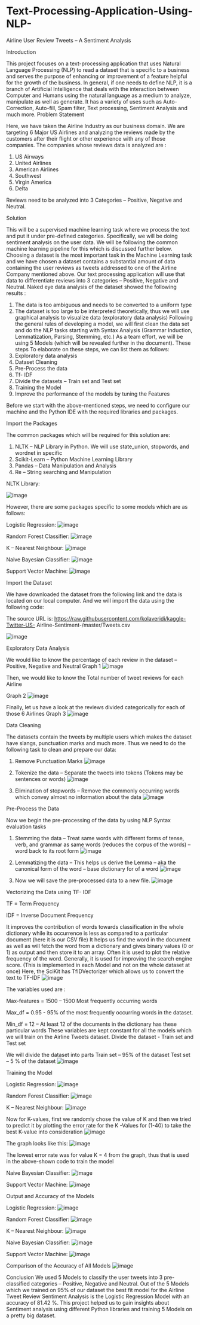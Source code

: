 # Text-Processing-Application-Using-NLP-
Airline User Review Tweets – A Sentiment Analysis


Introduction

This project focuses on a text-processing application that uses Natural Language Processing (NLP) to read a dataset that is specific to a business and serves the purpose of enhancing or improvement of a feature helpful for the growth of the business.
In general, if one needs to define NLP, it is a branch of Artificial Intelligence that deals with the interaction between Computer and Humans using the natural language as a medium to analyze, manipulate as well as generate. It has a variety of uses such as Auto-Correction, Auto-fill, Spam filter, Text processing, Sentiment Analysis and much more.
Problem Statement

Here, we have taken the Airline Industry as our business domain. We are targeting 6 Major US Airlines and analyzing the reviews made by the customers after their flight or other experience with any of those companies. The companies whose reviews data is analyzed are :
1.	US Airways
2.	United Airlines
3.	American Airlines
4.	Southwest
5.	Virgin America
6.	Delta

Reviews need to be analyzed into 3 Categories – Positive, Negative and Neutral.
 
Solution

This will be a supervised machine learning task where we process the text and put it under pre-defined categories. Specifically, we will be doing sentiment analysis on the user data. We will be following the common machine learning pipeline for this which is discussed further below.
Choosing a dataset is the most important task in the Machine Learning task and we have chosen a dataset contains a substantial amount of data containing the user reviews as tweets addressed to one of the Airline Company mentioned above.
Our text processing application will use that data to differentiate reviews into 3 categories – Positive, Negative and Neutral.
Naked eye data analysis of the dataset showed the following results :

1.	The data is too ambiguous and needs to be converted to a uniform type
2.	The dataset is too large to be interpreted theoretically, thus we will use graphical analysis to visualize data (exploratory data analysis)
Following the general rules of developing a model, we will first clean the data set and do the NLP tasks starting with Syntax Analysis (Grammar Induction, Lemmatization, Parsing, Stemming, etc.)
As a team effort, we will be using 5 Models (which will be revealed further in the document). These steps To elaborate on these steps, we can list them as follows:
1.	Exploratory data analysis
2.	Dataset Cleaning
3.	Pre-Process the data
4.	Tf- IDF
5.	Divide the datasets – Train set and Test set
6.	Training the Model
7.	Improve the performance of the models by tuning the Features

Before we start with the above-mentioned steps, we need to configure our machine and the Python IDE with the required libraries and packages.
 
Import the Packages

The common packages which will be required for this solution are:

1.	NLTK – NLP Library in Python. We will use state_union, stopwords, and wordnet in specific
2.	Scikit-Learn – Python Machine Learning Library
3.	Pandas – Data Manipulation and Analysis
4.	Re – String searching and Manipulation 

NLTK Library:

![image](https://user-images.githubusercontent.com/29891369/179540161-32372679-0f13-4272-91b1-f7ef37a9ed82.png)

 
However, there are some packages specific to some models which are as follows:

Logistic Regression:
![image](https://user-images.githubusercontent.com/29891369/179540234-2dd714d0-a639-4dd4-b410-26f51158e7b8.png)


Random Forest Classifier:
![image](https://user-images.githubusercontent.com/29891369/179540256-fbea1c84-79a6-4b50-a15b-8718c75fd07d.png)


K – Nearest Neighbour:
![image](https://user-images.githubusercontent.com/29891369/179540276-40a99350-ae25-4e52-b9b0-bd1a3c7d1aeb.png)


Naive Bayesian Classifier:
![image](https://user-images.githubusercontent.com/29891369/179540297-9d73aafc-9519-442f-87b2-de099615777f.png)


Support Vector Machine:
![image](https://user-images.githubusercontent.com/29891369/179540322-5cb83ca7-de40-4a51-a596-cfbb3a37fd8e.png)

 
Import the Dataset

We have downloaded the dataset from the following link and the data is located on our local computer.
And we will import the data using the following code:

The source URL is: https://raw.githubusercontent.com/kolaveridi/kaggle-Twitter-US- Airline-Sentiment-/master/Tweets.csv

![image](https://user-images.githubusercontent.com/29891369/179540374-ac7bc474-069b-4f7a-9df9-556ff9552be2.png)



Exploratory Data Analysis

We would like to know the percentage of each review in the dataset – Positive, Negative and Neutral
Graph 1
![image](https://user-images.githubusercontent.com/29891369/179540395-dff614e2-4f37-460a-b657-4e9ea52165b8.png)

 
Then, we would like to know the Total number of tweet reviews for each Airline

Graph 2
![image](https://user-images.githubusercontent.com/29891369/179540442-fbf6f20b-e987-498b-83ad-e9b87784bad0.png)




Finally, let us have a look at the reviews divided categorically for each of those 6 Airlines
Graph 3
![image](https://user-images.githubusercontent.com/29891369/179540464-a9747d1d-67bf-4a75-b13d-2d503f361aef.png)



 
Data Cleaning

The datasets contain the tweets by multiple users which makes the dataset have slangs, punctuation marks and much more. Thus we need to do the following task to clean and prepare our data:
1.	Remove Punctuation Marks
![image](https://user-images.githubusercontent.com/29891369/179540499-8077a3e6-3b60-4b42-9239-9bee63d32376.png)


2.	Tokenize the data – Separate the tweets into tokens (Tokens may be sentences or words)
![image](https://user-images.githubusercontent.com/29891369/179540620-dc96ceec-ebb4-43d3-bd5a-36eae519b2dc.png)

 
3.	Elimination of stopwords – Remove the commonly occurring words which convey almost no information about the data
![image](https://user-images.githubusercontent.com/29891369/179540658-1554104a-6b04-4134-9d67-4f7ace8d557a.png)
 
 
Pre-Process the Data

Now we begin the pre-processing of the data by using NLP Syntax evaluation tasks

1.	Stemming the data – Treat same words with different forms of tense, verb, and grammar as same words (reduces the corpus of the words) – word back to its root form
![image](https://user-images.githubusercontent.com/29891369/179540724-b6e02888-ce2c-4395-bd03-98979b10889b.png)


2.	Lemmatizing the data – This helps us derive the Lemma – aka the canonical form of the word – base dictionary for of a word
![image](https://user-images.githubusercontent.com/29891369/179540757-d2576b36-a59b-4adc-9358-c4cf85eab906.png)


3.	Now we will save the pre-processed data to a new file.
![image](https://user-images.githubusercontent.com/29891369/179540771-391f7f4c-9678-4701-89c7-5284098a440c.png)

 
Vectorizing the Data using TF- IDF

TF = Term Frequency

IDF = Inverse Document Frequency

It improves the contribution of words towards classification in the whole dictionary while its occurrence is less as compared to a particular document (here it is our CSV file) It helps us find the word in the document as well as will fetch the word from a dictionary and gives binary values (0 or 1) as output and then store it to an array. Often it is used to plot the relative frequency of the word. Generally, it is used for improving the search engine score. (This is implemented in each Model and not on the whole dataset at once)
Here, the SciKit has TfIDVectorizer which allows us to convert the text to TF-IDF
![image](https://user-images.githubusercontent.com/29891369/179540805-7fcfa492-d77a-47f4-9d6d-7d565fd0b276.png)


The variables used are :

Max-features = 1500 – 1500 Most frequently occurring words

Max_df = 0.95 - 95% of the most frequently occurring words in the dataset.

Min_df = 12 – At least 12 of the documents in the dictionary has these particular words
These variables are kept constant for all the models which we will train on the Airline Tweets dataset.
Divide the dataset - Train set and Test set

We will divide the dataset into parts Train set – 95% of the dataset
Test set – 5 % of the dataset
![image](https://user-images.githubusercontent.com/29891369/179540835-97cad2c3-eaf2-4ce5-bb12-b56d700f29cf.png)

 
Training the Model

Logistic Regression:
![image](https://user-images.githubusercontent.com/29891369/179540863-2cae27d8-f66b-48c7-88a2-30dbdd2192d6.png)


Random Forest Classifier:
![image](https://user-images.githubusercontent.com/29891369/179540884-05037c1d-c2ff-4218-a5ef-c70c66b8edb3.png)


K – Nearest Neighbour:
![image](https://user-images.githubusercontent.com/29891369/179540912-978524a5-0db4-4eca-a409-b828e588cb19.png)

 
Now for K-values, first we randomly chose the value of K and then we tried to predict it by plotting the error rate for the K -Values for (1-40) to take the best K-value into consideration
![image](https://user-images.githubusercontent.com/29891369/179540953-03a73f33-7eea-4672-9a6c-ef60c57f3565.png)


The graph looks like this:
![image](https://user-images.githubusercontent.com/29891369/179540995-c8a1c6ee-84c6-41ff-b891-0af05a3f6b16.png)




The lowest error rate was for value K = 4 from the graph, thus that is used in the above-shown code to train the model
 
Naive Bayesian Classifier:
![image](https://user-images.githubusercontent.com/29891369/179541037-1cf0bdc4-2e20-4223-afef-b0ab1ee0ae2a.png)


Support Vector Machine:
![image](https://user-images.githubusercontent.com/29891369/179541059-14072502-287f-4e84-acb2-ca6fa1fbf1da.png)

 
Output and Accuracy of the Models

Logistic Regression:
![image](https://user-images.githubusercontent.com/29891369/179541108-693916b8-9f17-444d-9742-cfccc172862f.png)


Random Forest Classifier:
![image](https://user-images.githubusercontent.com/29891369/179541144-4127bea5-13e7-49a8-acf3-0e4b412c8a14.png)


K – Nearest Neighbour:
![image](https://user-images.githubusercontent.com/29891369/179541212-ece9cc19-5569-4877-b059-da9853178722.png)


Naive Bayesian Classifier:
![image](https://user-images.githubusercontent.com/29891369/179541233-7a00992f-8de4-48e2-86a6-44c5243b01a5.png)

 
Support Vector Machine:
![image](https://user-images.githubusercontent.com/29891369/179541255-54834b2f-5f4b-4875-9e5f-d91cb8f10cdf.png)


Comparison of the Accuracy of All Models
![image](https://user-images.githubusercontent.com/29891369/179541764-9968afcd-a94a-4bc1-b6ac-104acfa58ac9.png)


Conclusion
We used 5 Models to classify the user tweets into 3 pre-classified categories – Positive, Negative and Neutral. Out of the 5 Models which we trained on 95% of our dataset the best fit model for the Airline Tweet Review Sentiment Analysis is the Logistic Regression Model with an accuracy of 81.42 %.
This project helped us to gain insights about Sentiment analysis using different Python libraries and training 5 Models on a pretty big dataset.

